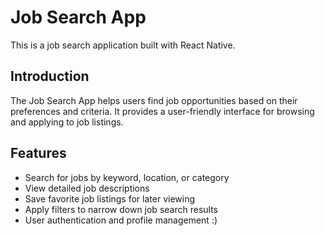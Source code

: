 # Job Search App

This is a job search application built with React Native.

## Introduction

The Job Search App helps users find job opportunities based on their preferences and criteria. It provides a user-friendly interface for browsing and applying to job listings.

## Features

- Search for jobs by keyword, location, or category
- View detailed job descriptions
- Save favorite job listings for later viewing
- Apply filters to narrow down job search results
- User authentication and profile management
:)
